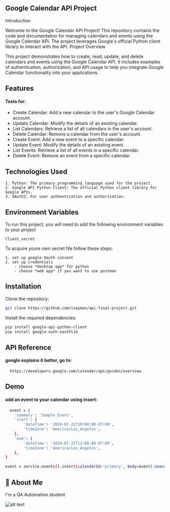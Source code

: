 
## Google Calendar API Project

Introduction

Welcome to the Google Calendar API Project! This repository contains the code and documentation for managing calendars and events using the Google Calendar API. The project leverages Google's official Python client library to interact with the API.
Project Overview

This project demonstrates how to create, read, update, and delete calendars and events using the Google Calendar API. It includes examples of authentication, authorization, and API usage to help you integrate Google Calendar functionality into your applications.
## Features

#### Tests for:

   - Create Calendar: Add a new calendar to the user's Google Calendar account.
   - Update Calendar: Modify the details of an existing calendar.
   - List Calendars: Retrieve a list of all calendars in the user's account.
   - Delete Calendar: Remove a calendar from the user's account.
   - Create Event: Add a new event to a specific calendar.
   - Update Event: Modify the details of an existing event.
   - List Events: Retrieve a list of all events in a specific calendar.
   - Delete Event: Remove an event from a specific calendar.
## Technologies Used

    1. Python: The primary programming language used for the project.
    2. Google API Python Client: The official Python client library for Google APIs.
    3. OAuth2: For user authentication and authorization.
## Environment Variables

To run this project, you will need to add the following environment variables to your project

`Client_secret`

To acquire youre own secret file follow these steps:

    1. set up google Oauth consent 
    2. set up credentials
        - choose *desktop app* for python
        - choose *web app* if you want to use postman



## Installation

Clone the repository:

```bash
git clone https://github.com/ixayman/api-final-project.git
```


Install the required dependencies:
```bash
pip install google-api-python-client
pip install google-auth-oauthlib
```
## API Reference

#### google explains it better, go to:

```http
  https://developers.google.com/calendar/api/guides/overview
```




## Demo

#### add an event to your calendar using insert:

```bash
  event = {
    'summary': 'Sample Event',
    'start': {
        'dateTime': '2024-07-22T10:00:00-07:00',
        'timeZone': 'America/Los_Angeles',
    },
    'end': {
        'dateTime': '2024-07-22T12:00:00-07:00',
        'timeZone': 'America/Los_Angeles',
    },
}

event = service.events().insert(calendarId='primary', body=event).execute()
```

## 🚀 About Me
I'm a QA Automation student

![alt text](https://img.freepik.com/free-photo/cute-domestic-kitten-sits-window-staring-outside-generative-ai_188544-12519.jpg?t=st=1721654368~exp=1721657968~hmac=166aa1c7d3886de485e8a8dc9c5306a061f4afa96a78f65c0175f75608bc8384&w=2000)

